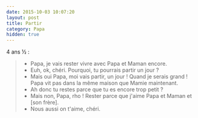 ```yaml
---
date: 2015-10-03 10:07:20
layout: post
title: Partir
category: Papa
hidden: true
---
```


4 ans ½ :

> - Papa, je vais rester vivre avec Papa et Maman encore.
> - Euh, ok, chéri. Pourquoi, tu pourrais partir un jour ?
> - Mais oui Papa, moi vais partir, un jour ! Quand je serais grand ! Papa vit pas dans la même maison que Mamie maintenant.
> - Ah donc tu restes parce que tu es encore trop petit ?
> - Mais non, Papa, rho ! Rester parce que j'aime Papa et Maman et [son frère].
> - Nous aussi on t'aime, chéri.

